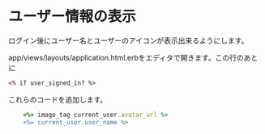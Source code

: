 # ユーザー情報の表示

ログイン後にユーザー名とユーザーのアイコンが表示出来るようにします。

app/views/layouts/application.html.erbをエディタで開きます。この行のあとに

```html
<% if user_signed_in? %>
```

これらのコードを追加します。

```ruby
    <%= image_tag current_user.avatar_url %>
    <%= current_user.user_name %>
```
